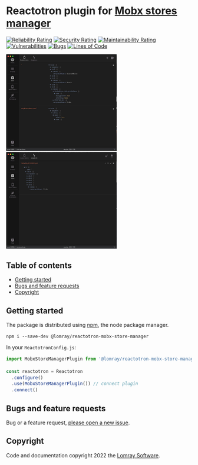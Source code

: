 # Reactotron plugin for [Mobx stores manager](https://github.com/Lomray-Software/react-mobx-manager)

[![Reliability Rating](https://sonarcloud.io/api/project_badges/measure?project=reactotron-mobx-store-manager&metric=reliability_rating)](https://sonarcloud.io/summary/new_code?id=reactotron-mobx-store-manager)
[![Security Rating](https://sonarcloud.io/api/project_badges/measure?project=reactotron-mobx-store-manager&metric=security_rating)](https://sonarcloud.io/summary/new_code?id=reactotron-mobx-store-manager)
[![Maintainability Rating](https://sonarcloud.io/api/project_badges/measure?project=reactotron-mobx-store-manager&metric=sqale_rating)](https://sonarcloud.io/summary/new_code?id=reactotron-mobx-store-manager)
[![Vulnerabilities](https://sonarcloud.io/api/project_badges/measure?project=reactotron-mobx-store-manager&metric=vulnerabilities)](https://sonarcloud.io/summary/new_code?id=reactotron-mobx-store-manager)
[![Bugs](https://sonarcloud.io/api/project_badges/measure?project=reactotron-mobx-store-manager&metric=bugs)](https://sonarcloud.io/summary/new_code?id=reactotron-mobx-store-manager)
[![Lines of Code](https://sonarcloud.io/api/project_badges/measure?project=reactotron-mobx-store-manager&metric=ncloc)](https://sonarcloud.io/summary/new_code?id=reactotron-mobx-store-manager)

<p float="center">
  <img src="https://raw.githubusercontent.com/Lomray-Software/reactotron-mobx-store-manager/staging/example/demo1.jpg" alt="Reactotron demo 1" width="300"/>
  <img src="https://raw.githubusercontent.com/Lomray-Software/reactotron-mobx-store-manager/staging/example/demo2.jpg" alt="Reactotron demo 2" width="300"/>
</p>

## Table of contents

- [Getting started](#getting-started)
- [Bugs and feature requests](#bugs-and-feature-requests)
- [Copyright](#copyright)


## Getting started

The package is distributed using [npm](https://www.npmjs.com/), the node package manager.

```
npm i --save-dev @lomray/reactotron-mobx-store-manager
```

In your `ReactotronConfig.js`:

```jsx
import MobxStoreManagerPlugin from '@lomray/reactotron-mobx-store-manager';

const reactotron = Reactotron
  .configure()
  .use(MobxStoreManagerPlugin()) // connect plugin
  .connect()
```

## Bugs and feature requests

Bug or a feature request, [please open a new issue](https://github.com/Lomray-Software/reactotron-mobx-store-manager/issues/new).

## Copyright

Code and documentation copyright 2022 the [Lomray Software](https://lomray.com/). 
